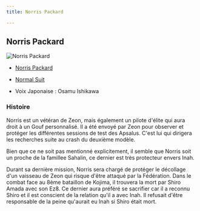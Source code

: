 ```yaml
---
title: Norris Packard

---
```



Norris Packard
--------------




![Norris Packard](/images/stories/saga/08thmsteam/persos/norris-packard.png)
* [Norris Packard](javascript:change_image_m('images/stories/saga/08thmsteam/persos/norris-packard.png');)
* [Normal Suit](javascript:change_image_m('images/stories/saga/08thmsteam/persos/norris-packard-normal-suit.png');)




* Voix Japonaise : Osamu Ishikawa


### Histoire


Norris est un vétéran de Zeon, mais également un pilote d'élite qui aura droit à un Gouf personnalisé. Il a été envoyé par Zeon pour observer et protéger les différentes sessions de test des Apsalus. C'est lui qui dirigera les recherches suite au crash du deuxième modèle.


Bien que ce ne soit pas mentionné explicitement, il semble que Norris soit un proche de la famillee Sahalin, ce dernier est très protecteur envers Inah.


Durant sa dernière mission, Norris sera chargé de protéger le décollage d'un vaisseau de Zeon qui risque d'être attaqué par la Fédération. Dans le combat face au 8ème bataillon de Kojima, il trouvera la mort par Shiro Amada avec son Ez8. Ce dernier aura préféré se sacrifier car il a reconnu Shiro et il est conscient de la relation qu'il a avec Inah. Il refusait d'être responsable de la peine qu'aurait eu Inah si Shiro était mort.


